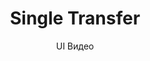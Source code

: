 ---
layout: embed
permalink: apps/bank/business-processes/single-transfer/ux-videos
lang: ru
page_id: apps-bank-business-processes-single-transfer-video


title: Single Transfer
subtitle: UI Видео
backUrl: /ru/apps/bank/business-processes/single-transfer/

description: Diagrams
---